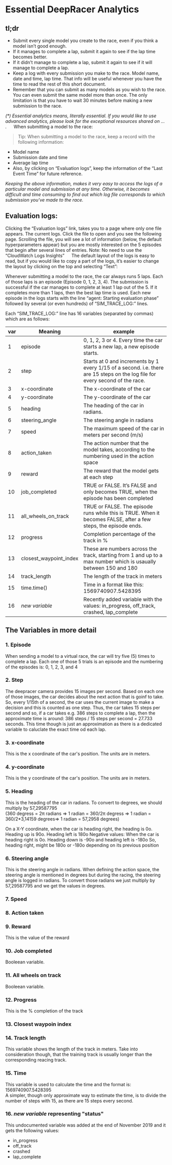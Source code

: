 # Essential DeepRacer Analytics

## tl;dr

* Submit every single model you create to the race, even if you think a model isn’t good enough.
* If it manages to complete a lap, submit it again to see if the lap time becomes better.
* If it didn’t manage to complete a lap, submit it again to see if it will manage to complete a lap.
* Keep a log with every submission you make to the race. Model name, date and time, lap time. That info will be useful whenever you have the time to read the rest of this short document.
* Remember that you can submit as many models as you wish to the race. You can even submit the same model more than once. The only limitation is that you have to wait 30 minutes before making a new submission to the race.

_(*) Essential analytics means, literally essential.
If you would like to use advanced analytics, please look for the exceptional resources shared on ... ._
 
When submitting a model to the race:

> Tip: When submitting a model to the race, keep a record with the following information:
* Model name
* Submission date and time
* Average lap time
* Also, by clicking on “Evaluation logs”, keep the information of the “Last Event Time” for future reference.

*Keeping the above information, makes it very easy to access the logs of a particular model and submission at any time. Otherwise, it becomes difficult and time consuming to find out which log file corresponds to which submission you've made to the race.*

## Evaluation logs:
Clicking the “Evaluation logs” link, takes you to a page where only one file appears. The current logs. Click the file to open and you see the following page.
Scrolling the file, you will see a lot of information (below, the default hyperparameters appear) but you are mostly interested on the 5 episodes that begin after several lines of entries.
Note: No need to use the “CloudWatch Logs Insights”
 
The default layout of the logs is easy to read, but if you would like to copy a part of the logs, it’s easier to change the layout by clicking on the top and selecting “Text”:

Whenever submitting a model to the race, the car always runs 5 laps. Each of those laps is an episode (Episode 0, 1, 2, 3, 4). The submission is successful if the car manages to complete at least 1 lap out of the 5. If it completes more than 1 laps, then the best lap time is used.
Each new episode in the logs starts with the line “agent: Starting evaluation phase” followed by several (or even hundreds) of “SIM_TRACE_LOG:” lines.


Each “SIM_TRACE_LOG:” line has 16 variables (separated by commas) which are as follows:

var | Meaning | example
---|---|---
1 | episode | 0, 1, 2, 3 or 4. Every time the car starts a new lap, a new episode starts.
2 | step | Starts at 0 and increments by 1 every 1/15 of a second. i.e. there are 15 steps on the log file for every second of the race.
3 | x-coordinate | The x-coordinate of the car
4 | y-coordinate | The y-coordinate of the car
5 | heading | The heading of the car in radians. 
6 | steering_angle | The steering angle in radians
7 | speed | The maximum speed of the car in meters per second (m/s)
8 | action_taken | The action number that the model takes, according to the numbering used in the action space
9 | reward | The reward that the model gets at each step
10 | job_completed | TRUE or FALSE. It’s FALSE and only becomes TRUE, when the episode has been completed
11 | all_wheels_on_track | TRUE or FALSE. The episode runs while this is TRUE. When it becomes FALSE, after a few steps, the episode ends.
12 | progress | Completion percentage of the track in %
13 | closest_waypoint_index | These are numbers across the track, starting from 1 and up to a max number which is usaually between 150 and 180
14 | track_length | The length of the track in meters
15 | time.time() | Time in a format like this: 1569740907.5428395
16 | *new variable* | Recently added variable with the values: in_progress, off_track, crashed, lap_complete

## The Variables in more detail

### 1. Episode
When sending a model to a virtual race, the car will try five (5) times to complete a lap. Each one of those 5 trials is an episode and the numbering of the episodes is: 0, 1, 2, 3, and 4

### 2. Step
The deepracer camera provides 15 images per second. Based on each one of those images, the car decides about the next action that is goinf to take. So, every 1/15th of a second, the car uses the current image to make a decision and this is counted as one step. Thus, the car takes 15 steps per second and so, if a car takes e.g. 386 steps to complete a lap, then the approximate time is around: 386 steps / 15 steps per second =  27.733 seconds. This time though is just an approximation as there is a dedicated variable to caluclate the exact time od each lap.

### 3. x-coordinate
This is the x coordinate of the car's position. The units are in meters.

### 4. y-coordinate
This is the y coordinate of the car's position. The units are in meters.

### 5. Heading
This is the heading of the car in radians. To convert to degrees, we should multiply by 57,29587795  
(360 degress = 2π radians => 1 radian = 360/2π degress => 1 radian = 360/2\*3,14159 degrees=> 1 radian = 57,2958 degrees)

On a X-Y coordinate, when the car is heading right, the heading is 0o. Heading up is 90o. Heading left is 180o
Negative values: When the car is heading right is 0o. Heading down is -90o and heading left is -180o
So, heading right, might be 180o or -180o depending on its previous position

### 6. Steering angle
This is the steering angle in radians. When defining the action space, the steering angle is mentioned in degrees but during the racing, the steering angle is logged in radians. To convert those radians we just multiply by 57,29587795 and we get the values in degrees.

### 7. Speed

### 8. Action taken

### 9. Reward
This is the value of the reward

### 10. Job completed
Booleean variable.

### 11. All wheels on track
Booleean variable.

### 12. Progress
This is the % completion of the track

### 13. Closest waypoin index

### 14. Track length
This variable shows the length of the track in meters. Take into consideration though, that the training track is usually longer than the corresponding reacing track.

### 15. Time
This variable is used to calculate the time and the format is: 1569740907.5428395  
A simpler, though only approximate way to estimate the time, is to divide the number of steps with 15, as there are 15 steps every second.

### 16. *new variable* representing "status"
This undocumented variable was added at the end of November 2019 and it gets the following values:
* in_progress
* off_track
* crashed
* lap_complete


